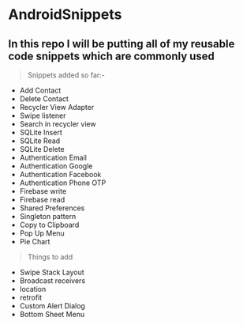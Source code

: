 # AndroidSnippets

## In this repo I will be putting all of my reusable code snippets which are commonly used

> Snippets added so far:-

* Add Contact
* Delete Contact
* Recycler View Adapter
* Swipe listener
* Search in recycler view
* SQLite Insert
* SQLite Read
* SQLite Delete
* Authentication Email
* Authentication Google
* Authentication Facebook
* Authentication Phone OTP
* Firebase write
* Firebase read
* Shared Preferences
* Singleton pattern
* Copy to Clipboard
* Pop Up Menu
* Pie Chart
> Things to add
* Swipe Stack Layout
* Broadcast receivers
* location
* retrofit
* Custom Alert Dialog
* Bottom Sheet Menu
